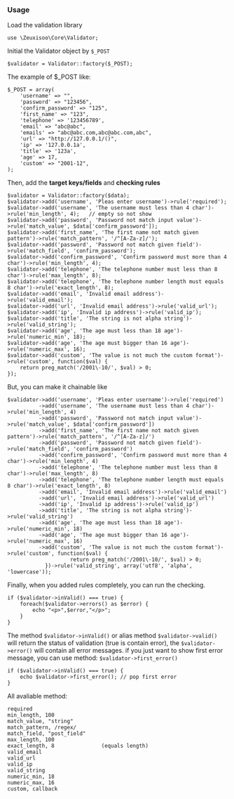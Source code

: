 ### Usage

Load the validation library

	use \Zeuxisoo\Core\Validator;

Initial the Validator object by `$_POST`

	$validator = Validator::factory($_POST);

The example of $_POST like:

	$_POST = array(
		'username' => "",
		'password' => "123456",
		'confirm_password' => "125",
		'first_name' => "123",
		'telephone' => '123456789',
		'email' => "abc@abc",
		'emails' => "abc@abc.com,abc@abc.com,abc",
		'url' => "http://127.0.0.1/()",
		'ip' => '127.0.0.1a',
		'title' => '123a',
		'age' => 17,
		'custom' => "2001-12",
	);

Then, add the **target keys/fields** and **checking rules**

	$validator = Validator::factory($data);
	$validator->add('username', 'Pleas enter username')->rule('required');
	$validator->add('username', 'The username must less than 4 char')->rule('min_length', 4);	// empty so not show
	$validator->add('password', 'Password not match input value')->rule('match_value', $data['confirm_password']);
	$validator->add('first_name', 'The first name not match given pattern')->rule('match_pattern', '/^[A-Za-z]/');
	$validator->add('password', 'Password not match given field')->rule('match_field', 'confirm_password');
	$validator->add('confirm_password', 'Confirm password must more than 4 char')->rule('min_length', 4);
	$validator->add('telephone', 'The telephone number must less than 8 char')->rule('max_length', 8);
	$validator->add('telephone', 'The telephone number length must equals 8 char')->rule('exact_length', 8);
	$validator->add('email', 'Invalid email address')->rule('valid_email');
	$validator->add('url', 'Invalid email address')->rule('valid_url');
	$validator->add('ip', 'Invalid ip address')->rule('valid_ip');
	$validator->add('title', 'The string is not alpha string')->rule('valid_string');
	$validator->add('age', 'The age must less than 18 age')->rule('numeric_min', 18);
	$validator->add('age', 'The age must bigger than 16 age')->rule('numeric_max', 16);
	$validator->add('custom', 'The value is not much the custom format')->rule('custom', function($val) {
		return preg_match('/2001\-10/', $val) > 0;
	});

But, you can make it chainable like

	$validator->add('username', 'Pleas enter username')->rule('required')
			  ->add('username', 'The username must less than 4 char')->rule('min_length', 4)
			  ->add('password', 'Password not match input value')->rule('match_value', $data['confirm_password'])
			  ->add('first_name', 'The first name not match given pattern')->rule('match_pattern', '/^[A-Za-z]/')
			  ->add('password', 'Password not match given field')->rule('match_field', 'confirm_password')
			  ->add('confirm_password', 'Confirm password must more than 4 char')->rule('min_length', 4)
			  ->add('telephone', 'The telephone number must less than 8 char')->rule('max_length', 8)
			  ->add('telephone', 'The telephone number length must equals 8 char')->rule('exact_length', 8)
			  ->add('email', 'Invalid email address')->rule('valid_email')
			  ->add('url', 'Invalid email address')->rule('valid_url')
			  ->add('ip', 'Invalid ip address')->rule('valid_ip')
			  ->add('title', 'The string is not alpha string')->rule('valid_string')
			  ->add('age', 'The age must less than 18 age')->rule('numeric_min', 18)
			  ->add('age', 'The age must bigger than 16 age')->rule('numeric_max', 16)
			  ->add('custom', 'The value is not much the custom format')->rule('custom', function($val) {
						return preg_match('/2001\-10/', $val) > 0;
				})->rule('valid_string', array('utf8', 'alpha', 'lowercase'));

Finally, when you added rules completely, you can run the checking.

	if ($validator->inValid() === true) {
		foreach($validator->errors() as $error) {
			echo "<p>",$error,"</p>";
		}
	}

The method `$validator->inValid()` or alias method `$validator->valid()` will return the status of validation (true is contain error), the `$validator->error()` will contain all error messages. if you just want to show first error message, you can use method: `$validator->first_error()`

	if ($validator->inValid() === true) {
		echo $validator->first_error(); // pop first error
	}

All avaliable method:

	required
	min_length, 100
	match_value, "string"
	match_pattern, /regex/
	match_field, "post_field"
	max_length, 100
	exact_length, 8               (equals length)
	valid_email
	valid_url
	valid_ip
	valid_string
	numeric_min, 18
	numeric_max, 16
	custom, callback
